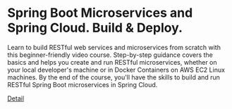 # Spring Boot Microservices and Spring Cloud. Build & Deploy.

Learn to build RESTful web services and microservices from scratch with this beginner-friendly video course. Step-by-step guidance covers the basics and helps you create and run RESTful microservices, whether on your local developer's machine or in Docker Containers on AWS EC2 Linux machines. By the end of the course, you'll have the skills to build and run RESTful Spring Boot microservices in Spring Cloud. 

[Detail](https://eduitfree.com/HP9c)